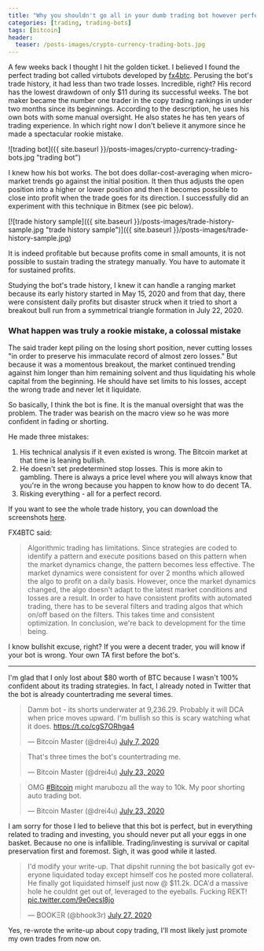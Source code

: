 ```yaml
---
title: "Why you shouldn't go all in your dumb trading bot however perfect it is"
categories: [trading, trading-bots]
tags: [bitcoin]
header:
  teaser: /posts-images/crypto-currency-trading-bots.jpg
---
```


A few weeks back I thought I hit the golden ticket. I believed I found the perfect trading bot called virtubots developed by [fx4btc](https://github.com/fx4btc).
Perusing the bot's trade history, it had less than two trade losses. Incredible, right? His record has the lowest drawdown of only $11 during its successful weeks. 
The bot maker became the number one trader in the copy 
trading rankings in under two months since its beginnings. According to the description, he uses his own bots with some manual oversight. He also states he has 
ten years of trading experience. In which right now I don't believe it anymore since he made a spectacular rookie mistake.

![trading bot]({{ site.baseurl }}/posts-images/crypto-currency-trading-bots.jpg "trading bot")

I knew how his bot works. The bot does dollar-cost-averaging when micro-market trends go against the initial position. It then thus adjusts the open position into
a higher or lower position and then it becomes possible to close into profit when the trade goes for its direction. I successfully did an experiment with 
this technique in Bitmex (see pic below).

[![trade history sample]({{ site.baseurl }}/posts-images/trade-history-sample.jpg "trade history sample")]({{ site.baseurl }}/posts-images/trade-history-sample.jpg)

It is indeed profitable but because profits come in small amounts, it is not possible to sustain trading the strategy manually. You have to automate it for 
sustained profits. 

Studying the bot's trade history, I knew it can handle a ranging market because its early history started in May 15, 2020 and from that day, there were consistent
daily profits but disaster struck when it tried to short a breakout bull run from a symmetrical triangle formation in July 22, 2020.

### What happen was truly a rookie mistake, a colossal mistake 

The said trader kept piling on the losing short position, never cutting losses "in order to preserve
his immaculate record of almost zero losses." But because it was a momentous breakout, the market continued trending against him longer than him remaining 
solvent and thus liquidating his whole capital from the beginning. He should have set limits to his losses, accept the wrong trade and never let it 
liquidate.

So basically, I think the bot is fine. It is the manual oversight that was the problem. The trader was bearish on the macro view so he was more confident
in fading or shorting.

He made three mistakes:
1. His technical analysis if it even existed is wrong. The Bitcoin market at that time is leaning bullish.
2. He doesn't set predetermined stop losses. This is more akin to gambling. There is always a price level where you will always know that you're in the wrong because you happen to know how to do decent TA.
3. Risking everything - all for a perfect record.

If you want to see the whole trade history, you can download the screenshots [here](/posts-images/failedbot.zip).

FX4BTC said:
> Algorithmic trading has limitations. Since strategies are coded to identify a pattern and execute positions based on this pattern when the market dynamics
change, the pattern becomes less effective. The market dynamics were consistent for over 2 months which allowed the algo to profit on a daily basis. However, 
once the market dynamics changed, the algo doesn't adapt to the latest market conditions and losses are a result. In order to have consistent profits with 
automated trading, there has to be several filters and trading algos that which on/off based on the filters. This takes time and consistent optimization. 
In conclusion, we're back to development for the time being.

I know bullshit excuse, right? If you were a decent trader, you will know if your bot is wrong. Your own TA first before the bot's.

****

I'm glad that I only lost about $80 worth of BTC because I wasn't 100% confident about its trading strategies. In fact, I already noted in Twitter that the 
bot is already countertrading me several times.

<blockquote class="twitter-tweet"><p lang="en" dir="ltr">Damm bot - its shorts underwater at 9,236.29. Probably it will DCA when price moves upward. I&#39;m bullish so this is scary watching what it does. <a href="https://t.co/cgS7ORhga4">https://t.co/cgS7ORhga4</a></p>&mdash; Bitcoin Master (@drei4u) <a href="https://twitter.com/drei4u/status/1280531871407857664?ref_src=twsrc%5Etfw">July 7, 2020</a></blockquote> <script async src="https://platform.twitter.com/widgets.js" charset="utf-8"></script>
<blockquote class="twitter-tweet"><p lang="en" dir="ltr">That&#39;s three times the bot&#39;s countertrading me.</p>&mdash; Bitcoin Master (@drei4u) <a href="https://twitter.com/drei4u/status/1286347846015504389?ref_src=twsrc%5Etfw">July 23, 2020</a></blockquote> <script async src="https://platform.twitter.com/widgets.js" charset="utf-8"></script>
<blockquote class="twitter-tweet"><p lang="en" dir="ltr">OMG <a href="https://twitter.com/hashtag/Bitcoin?src=hash&amp;ref_src=twsrc%5Etfw">#Bitcoin</a> might marubozu all the way to 10k. My poor shorting auto trading bot.</p>&mdash; Bitcoin Master (@drei4u) <a href="https://twitter.com/drei4u/status/1286346377732268032?ref_src=twsrc%5Etfw">July 23, 2020</a></blockquote> <script async src="https://platform.twitter.com/widgets.js" charset="utf-8"></script>

I am sorry for those I led to believe that this bot is perfect, but in everything related to trading and investing, you should never put all your eggs in one
basket. Because no one is infallible. Trading/investing is survival or capital preservation first and foremost. Sigh, it was good while it lasted.

<blockquote class="twitter-tweet"><p lang="en" dir="ltr">I&#39;d modify your write-up. That dipshit running the bot basically got everyone liquidated today except himself cos he posted more collateral. He finally got liquidated himself just now @ $11.2k. DCA&#39;d a massive hole he couldnt get out of, leveraged to the eyeballs. Fucking REKT! <a href="https://t.co/9e0ecsl8jo">pic.twitter.com/9e0ecsl8jo</a></p>&mdash; ₿OOKΞR (@bhook3r) <a href="https://twitter.com/bhook3r/status/1287875098372739072?ref_src=twsrc%5Etfw">July 27, 2020</a></blockquote> <script async src="https://platform.twitter.com/widgets.js" charset="utf-8"></script>

Yes, re-wrote the write-up about copy trading, I'll most likely just promote my own trades from now on.